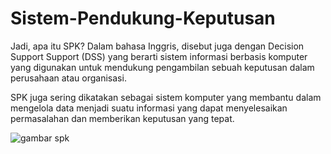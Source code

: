 # Sistem-Pendukung-Keputusan

Jadi, apa itu SPK? Dalam bahasa Inggris, disebut juga dengan Decision Support Support (DSS) yang berarti sistem informasi berbasis komputer yang digunakan untuk mendukung pengambilan sebuah keputusan dalam perusahaan atau organisasi. 

SPK juga sering dikatakan sebagai sistem komputer yang membantu dalam mengelola data menjadi suatu informasi yang dapat menyelesaikan permasalahan dan memberikan keputusan yang tepat.

![gambar spk](https://user-images.githubusercontent.com/56226681/138845082-6063c51a-8cef-477b-a21f-47a394478b93.png)
